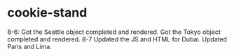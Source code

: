 # cookie-stand

8-6: Got the Seattle object completed and rendered.
Got the Tokyo object completed and rendered.
8-7 Updated the JS and HTML for Dubai.
Updated Paris and Lima.